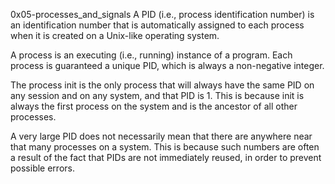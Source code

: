 0x05-processes_and_signals
A PID (i.e., process identification number) is an identification number that is automatically assigned to each process when it is created on a Unix-like operating system.

A process is an executing (i.e., running) instance of a program. Each process is guaranteed a unique PID, which is always a non-negative integer.

The process init is the only process that will always have the same PID on any session and on any system, and that PID is 1. This is because init is always the first process on the system and is the ancestor of all other processes.

A very large PID does not necessarily mean that there are anywhere near that many processes on a system. This is because such numbers are often a result of the fact that PIDs are not immediately reused, in order to prevent possible errors.
